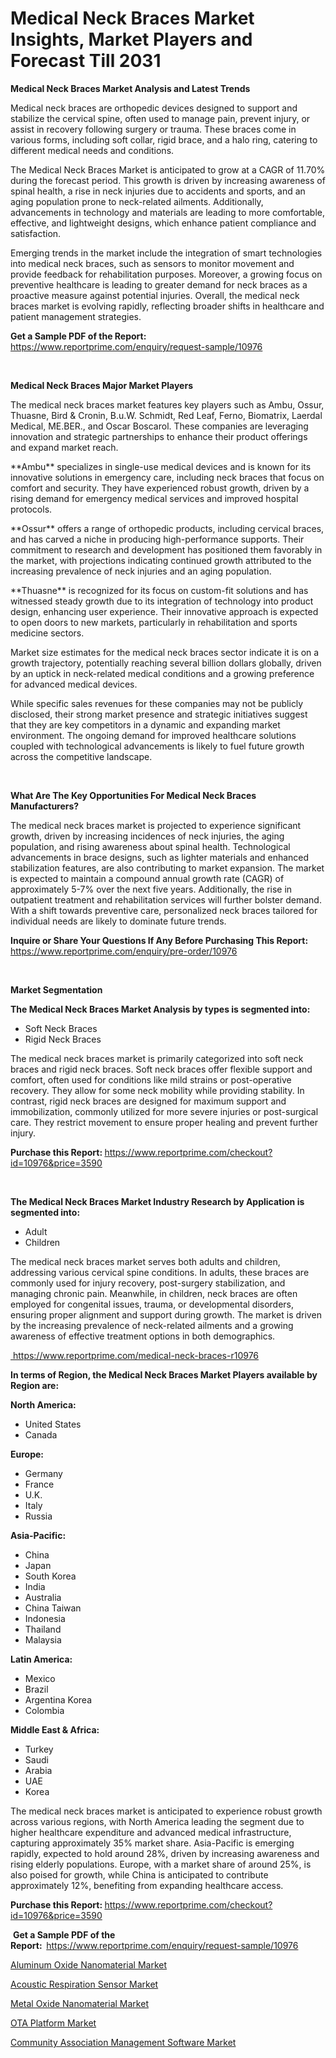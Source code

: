 <p><h1>Medical Neck Braces Market Insights, Market Players and Forecast Till 2031</h1></p><p><strong>Medical Neck Braces Market Analysis and Latest Trends</strong></p>
<p><p>Medical neck braces are orthopedic devices designed to support and stabilize the cervical spine, often used to manage pain, prevent injury, or assist in recovery following surgery or trauma. These braces come in various forms, including soft collar, rigid brace, and a halo ring, catering to different medical needs and conditions.</p><p>The Medical Neck Braces Market is anticipated to grow at a CAGR of 11.70% during the forecast period. This growth is driven by increasing awareness of spinal health, a rise in neck injuries due to accidents and sports, and an aging population prone to neck-related ailments. Additionally, advancements in technology and materials are leading to more comfortable, effective, and lightweight designs, which enhance patient compliance and satisfaction.</p><p>Emerging trends in the market include the integration of smart technologies into medical neck braces, such as sensors to monitor movement and provide feedback for rehabilitation purposes. Moreover, a growing focus on preventive healthcare is leading to greater demand for neck braces as a proactive measure against potential injuries. Overall, the medical neck braces market is evolving rapidly, reflecting broader shifts in healthcare and patient management strategies.</p></p>
<p><strong>Get a Sample PDF of the Report:&nbsp;</strong> <a href="https://www.reportprime.com/enquiry/request-sample/10976">https://www.reportprime.com/enquiry/request-sample/10976</a></p>
<p>&nbsp;</p>
<p><strong>Medical Neck Braces Major Market Players</strong></p>
<p><p>The medical neck braces market features key players such as Ambu, Ossur, Thuasne, Bird & Cronin, B.u.W. Schmidt, Red Leaf, Ferno, Biomatrix, Laerdal Medical, ME.BER., and Oscar Boscarol. These companies are leveraging innovation and strategic partnerships to enhance their product offerings and expand market reach.</p><p>**Ambu** specializes in single-use medical devices and is known for its innovative solutions in emergency care, including neck braces that focus on comfort and security. They have experienced robust growth, driven by a rising demand for emergency medical services and improved hospital protocols.</p><p>**Ossur** offers a range of orthopedic products, including cervical braces, and has carved a niche in producing high-performance supports. Their commitment to research and development has positioned them favorably in the market, with projections indicating continued growth attributed to the increasing prevalence of neck injuries and an aging population. </p><p>**Thuasne** is recognized for its focus on custom-fit solutions and has witnessed steady growth due to its integration of technology into product design, enhancing user experience. Their innovative approach is expected to open doors to new markets, particularly in rehabilitation and sports medicine sectors.</p><p>Market size estimates for the medical neck braces sector indicate it is on a growth trajectory, potentially reaching several billion dollars globally, driven by an uptick in neck-related medical conditions and a growing preference for advanced medical devices. </p><p>While specific sales revenues for these companies may not be publicly disclosed, their strong market presence and strategic initiatives suggest that they are key competitors in a dynamic and expanding market environment. The ongoing demand for improved healthcare solutions coupled with technological advancements is likely to fuel future growth across the competitive landscape.</p></p>
<p>&nbsp;</p>
<p><strong>What Are The Key Opportunities For Medical Neck Braces Manufacturers?</strong></p>
<p><p>The medical neck braces market is projected to experience significant growth, driven by increasing incidences of neck injuries, the aging population, and rising awareness about spinal health. Technological advancements in brace designs, such as lighter materials and enhanced stabilization features, are also contributing to market expansion. The market is expected to maintain a compound annual growth rate (CAGR) of approximately 5-7% over the next five years. Additionally, the rise in outpatient treatment and rehabilitation services will further bolster demand. With a shift towards preventive care, personalized neck braces tailored for individual needs are likely to dominate future trends.</p></p>
<p><strong>Inquire or Share Your Questions If Any Before Purchasing This Report:</strong> <a href="https://www.reportprime.com/enquiry/pre-order/10976">https://www.reportprime.com/enquiry/pre-order/10976</a></p>
<p>&nbsp;</p>
<p><strong>Market Segmentation</strong></p>
<p><strong>The Medical Neck Braces Market Analysis by types is segmented into:</strong></p>
<p><ul><li>Soft Neck Braces</li><li>Rigid Neck Braces</li></ul></p>
<p><p>The medical neck braces market is primarily categorized into soft neck braces and rigid neck braces. Soft neck braces offer flexible support and comfort, often used for conditions like mild strains or post-operative recovery. They allow for some neck mobility while providing stability. In contrast, rigid neck braces are designed for maximum support and immobilization, commonly utilized for more severe injuries or post-surgical care. They restrict movement to ensure proper healing and prevent further injury.</p></p>
<p><strong>Purchase this Report:&nbsp;</strong><a href="https://www.reportprime.com/checkout?id=10976&price=3590">https://www.reportprime.com/checkout?id=10976&price=3590</a></p>
<p>&nbsp;</p>
<p><strong>The Medical Neck Braces Market Industry Research by Application is segmented into:</strong></p>
<p><ul><li>Adult</li><li>Children</li></ul></p>
<p><p>The medical neck braces market serves both adults and children, addressing various cervical spine conditions. In adults, these braces are commonly used for injury recovery, post-surgery stabilization, and managing chronic pain. Meanwhile, in children, neck braces are often employed for congenital issues, trauma, or developmental disorders, ensuring proper alignment and support during growth. The market is driven by the increasing prevalence of neck-related ailments and a growing awareness of effective treatment options in both demographics.</p></p>
<p><a href="https://www.reportprime.com/medical-neck-braces-r10976">&nbsp;https://www.reportprime.com/medical-neck-braces-r10976</a></p>
<p><strong>In terms of Region, the Medical Neck Braces Market Players available by Region are:</strong></p>
<p>
    <p> <strong> North America: </strong>
        <ul>
            <li>United States</li>
            <li>Canada</li>
        </ul>
        </p> 
    <p> <strong> Europe: </strong>
        <ul>
            <li>Germany</li>
            <li>France</li>
            <li>U.K.</li>
            <li>Italy</li>
            <li>Russia</li>
        </ul>
        </p> 
    <p> <strong> Asia-Pacific: </strong>
        <ul>
            <li>China</li>
            <li>Japan</li>
            <li>South Korea</li>
            <li>India</li>
            <li>Australia</li>
            <li>China Taiwan</li>
            <li>Indonesia</li>
            <li>Thailand</li>
            <li>Malaysia</li>
        </ul>
        </p> 
    <p> <strong> Latin America: </strong>
        <ul>
            <li>Mexico</li>
            <li>Brazil</li>
            <li>Argentina Korea</li>
            <li>Colombia</li>
        </ul>
        </p> 
    <p> <strong> Middle East & Africa: </strong>
        <ul>
            <li>Turkey</li>
            <li>Saudi</li>
            <li>Arabia</li>
            <li>UAE</li>
            <li>Korea</li>
        </ul>
    </p>
    </p>
<p><p>The medical neck braces market is anticipated to experience robust growth across various regions, with North America leading the segment due to higher healthcare expenditure and advanced medical infrastructure, capturing approximately 35% market share. Asia-Pacific is emerging rapidly, expected to hold around 28%, driven by increasing awareness and rising elderly populations. Europe, with a market share of around 25%, is also poised for growth, while China is anticipated to contribute approximately 12%, benefiting from expanding healthcare access.</p></p>
<p><strong>Purchase this Report: </strong><a href="https://www.reportprime.com/checkout?id=10976&price=3590">https://www.reportprime.com/checkout?id=10976&price=3590</a></p>
<p>&nbsp;<strong>Get a Sample PDF of the Report:&nbsp;&nbsp;</strong><a href="https://www.reportprime.com/enquiry/request-sample/10976">https://www.reportprime.com/enquiry/request-sample/10976</a></p>
<p><strong></strong></p>
<p><p><a href="https://medium.com/@jasonSanderson33/the-global-aluminum-oxide-nanomaterial-market-is-a-dynamic-and-growing-industry-a4fdc1a12a90">Aluminum Oxide Nanomaterial Market</a></p><p><a href="https://github.com/vimar16th/Market-Research-Report-List-6/blob/main/acoustic-respiration-sensor-market.md">Acoustic Respiration Sensor Market</a></p><p><a href="https://medium.com/@jasonSanderson33/the-metal-oxide-nanomaterial-market-prioritizes-cost-control-and-efficiency-enhancement-88b36066a23a">Metal Oxide Nanomaterial Market</a></p><p><a href="https://www.linkedin.com/pulse/ota-platform-market2024-2031-industry-insights-investment-zuc6f?trackingId=5ckdVWuoRiiIzOs62fwa3g%3D%3D">OTA Platform Market</a></p><p><a href="https://issuu.com/reportprime-2/docs/community-association-management-so_69eb0de75243aa">Community Association Management Software Market</a></p></p>